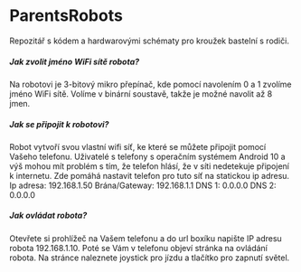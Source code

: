 # ParentsRobots
Repozitář s kódem a hardwarovými schématy pro kroužek bastelní s rodiči.

##### Jak zvolit jméno WiFi sítě robota?
 Na robotovi je 3-bitový mikro přepínač, kde pomocí navolením 0 a 1 zvolíme jméno WiFi sítě. Volíme v binární soustavě, takže je možné navolit až 8 jmen.
 
 ##### Jak se připojit k robotovi?
 Robot vytvoří svou vlastní wifi síť, ke které se můžete připojit pomocí Vašeho telefonu. Uživatelé s telefony s operačním systémem Android 10 a výš mohou
 mít problém s tím, že telefon hlásí, že v síti nedetekuje připojení k internetu. Zde pomáhá nastavit telefon pro tuto síť na statickou ip adresu.
 Ip adresa: 192.168.1.50
 Brána/Gateway: 192.168.1.1
 DNS 1: 0.0.0.0
 DNS 2: 0.0.0.0
 
 ##### Jak ovládat robota?
 Otevřete si prohlížeč na Vašem telefonu a do url boxíku napište IP adresu robota 192.168.1.10. Poté se Vám v telefonu objeví stránka na ovládání robota. 
 Na stránce naleznete joystick pro jízdu a tlačítko pro zapnutí světel. 
 

